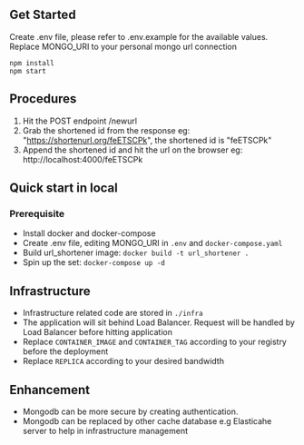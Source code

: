 ## Get Started

Create .env file, please refer to .env.example for the available values. Replace MONGO_URI to your personal mongo url connection

```
npm install
npm start
```


## Procedures

1. Hit the POST endpoint /newurl
2. Grab the shortened id from the response eg: "https://shortenurl.org/feETSCPk", the shortened id is "feETSCPk"
3. Append the shortened id and hit the url on the browser eg: http://localhost:4000/feETSCPk


## Quick start in local

### Prerequisite

- Install docker and docker-compose
- Create .env file, editing MONGO_URI in `.env` and `docker-compose.yaml`
- Build url_shortener image: `docker build -t url_shortener . `
- Spin up the set: `docker-compose up -d`


## Infrastructure

- Infrastructure related code are stored in `./infra`
- The application will sit behind Load Balancer. Request will be handled by Load Balancer before hitting application
- Replace `CONTAINER_IMAGE` and `CONTAINER_TAG` according to your registry before the deployment
- Replace `REPLICA` according to your desired bandwidth

## Enhancement

- Mongodb can be more secure by creating authentication.
- Mongodb can be replaced by other cache database e.g Elasticahe server to help in infrastructure management 